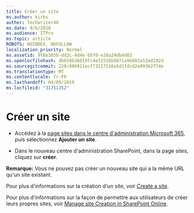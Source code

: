 ```yaml
---
title: Créer un site
ms.author: kirks
author: Techwriter40
ms.date: 9/6/2018
ms.audience: ITPro
ms.topic: article
ROBOTS: NOINDEX, NOFOLLOW
localization_priority: Normal
ms.assetid: 9f8e385b-dd2c-4d4e-b5f0-e28a24db4d83
ms.openlocfilehash: db019b36019fc4e31516b8871a9b683a53ad192d
ms.sourcegitcommit: 228c986911ecf73217116a5d1fdcd2e89362774e
ms.translationtype: MT
ms.contentlocale: fr-FR
ms.lasthandoff: 04/09/2019
ms.locfileid: "31751352"
---
```

# <a name="create-a-site"></a>Créer un site

- Accédez à la [page sites dans le centre d'administration Microsoft 365](https://portal.office.com/adminportal/home#/SitesList), puis sélectionnez **Ajouter un site**. 
    
- Dans le nouveau centre d'administration SharePoint, dans la page sites, cliquez sur **créer**. 
    
 **Remarque:** Vous ne pouvez pas créer un nouveau site qui a la même URL qu'un site existant. 
  
Pour plus d'informations sur la création d'un site, voir [Create a site](https://go.microsoft.com/fwlink/?linkid=866295).
  
Pour plus d'informations sur la façon de permettre aux utilisateurs de créer leurs propres sites, voir [Manage site Creation in SharePoint Online](https://go.microsoft.com/fwlink/?linkid=866296).
  

